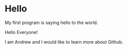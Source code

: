 # Hello
My first program is saying hello to the world.

Hello Everyone!

I am Andrew and I would like to learn more about Github. 
